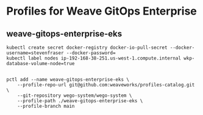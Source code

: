 # Profiles for Weave GitOps Enterprise

## weave-gitops-enterprise-eks

```
kubectl create secret docker-registry docker-io-pull-secret --docker-username=stevenfraser --docker-password=
kubectl label nodes ip-192-168-38-251.us-west-1.compute.internal wkp-database-volume-node=true


pctl add --name weave-gitops-enterprise-eks \
	--profile-repo-url git@github.com:weaveworks/profiles-catalog.git \
	--git-repository wego-system/wego-system \
	--profile-path ./weave-gitops-enterprise-eks \
	--profile-branch main

```